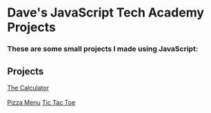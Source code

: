 # Dave's JavaScript Tech Academy Projects

### These are some small projects I made using JavaScript:

## Projects
[The Calculator](https://github.com/DaveBoss510/JavaScript-Projects/tree/main/Calculator)<br><br>
[Pizza Menu](https://github.com/DaveBoss510/JavaScript-Projects/tree/main/Pizza_Project)
[Tic Tac Toe](https://github.com/DaveBoss510/JavaScript-Projects/tree/main/TicTacToe)

